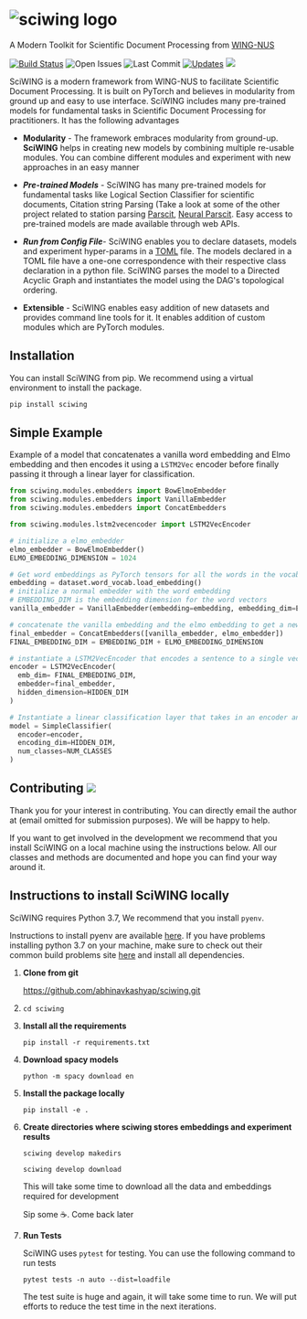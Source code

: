 # ![sciwing logo]( https://sciwing.s3.amazonaws.com/sciwing.png)
A Modern Toolkit for Scientific Document Processing from [WING-NUS](https://wing.comp.nus.edu.sg/)

[![Build Status](https://travis-ci.com/abhinavkashyap/sciwing.svg?token=AShdNBksk5K9Pxg45w3H&branch=master)](https://travis-ci.com/abhinavkashyap/sciwing) ![Open Issues](https://img.shields.io/github/issues/abhinavkashyap/sciwing) ![Last Commit](https://img.shields.io/github/last-commit/abhinavkashyap/sciwing) [![Updates](https://pyup.io/repos/github/abhinavkashyap/sciwing/shield.svg)](https://pyup.io/repos/github/abhinavkashyap/sciwing/) ![](https://img.shields.io/badge/contributions-welcome-success)



SciWING is a modern framework from WING-NUS to facilitate Scientific Document Processing.  It is built on PyTorch and believes in modularity from ground up and easy to use interface. SciWING includes many pre-trained models for fundamental tasks in Scientific Document Processing for practitioners. It has the following advantages

- **Modularity**  - The framework embraces modularity from ground-up. **SciWING** helps in creating new models by combining multiple re-usable modules. You can combine different modules and experiment with new approaches in an easy manner 

- ***Pre-trained Models*** - SciWING has many pre-trained models for fundamental tasks like Logical Section Classifier for scientific documents, Citation string Parsing (Take a look at some of the other project related to station parsing [Parscit](https://github.com/WING-NUS/ParsCit), [Neural Parscit](https://github.com/WING-NUS/Neural-ParsCit). Easy access to pre-trained models are made available through web APIs.

- ***Run from Config File***- SciWING enables you to declare datasets, models and experiment hyper-params in a [TOML](https://github.com/toml-lang/toml) file. The models declared in a TOML file have a one-one correspondence with their respective class declaration in a python file. SciWING parses the model to a Directed Acyclic Graph and instantiates the model using the DAG's topological ordering.

- **Extensible** - SciWING enables easy addition of new datasets and provides command line tools for it. It enables addition of custom modules which are PyTorch modules.

  



## Installation 

You can install SciWING from pip. We recommend using a virtual environment to install the package. 

```zsh
pip install sciwing
```



## Simple Example 

Example of a model that concatenates a vanilla word embedding and Elmo embedding and then encodes it using a `LSTM2Vec` encoder before finally passing it through a linear layer for classification.



```python
from sciwing.modules.embedders import BowElmoEmbedder
from sciwing.modules.embedders import VanillaEmbedder 
from sciwing.modules.embedders import ConcatEmbedders

from sciwing.modules.lstm2vecencoder import LSTM2VecEncoder 

# initialize a elmo_embedder
elmo_embedder = BowElmoEmbedder()
ELMO_EMBEDDING_DIMENSION = 1024

# Get word embeddings as PyTorch tensors for all the words in the vocab
embedding = dataset.word_vocab.load_embedding()
# initialize a normal embedder with the word embedding 
# EMBEDDING_DIM is the embedding dimension for the word vectors
vanilla_embedder = VanillaEmbedder(embedding=embedding, embedding_dim=EMBEDDING_DIM)

# concatenate the vanilla embedding and the elmo embedding to get a new embedding
final_embedder = ConcatEmbedders([vanilla_embedder, elmo_embedder])
FINAL_EMBEDDING_DIM = EMBEDDING_DIM + ELMO_EMBEDDING_DIMENSION

# instantiate a LSTM2VecEncoder that encodes a sentence to a single vector
encoder = LSTM2VecEncoder(
  emb_dim= FINAL_EMBEDDING_DIM,
  embedder=final_embedder, 
  hidden_dimension=HIDDEN_DIM  
)

# Instantiate a linear classification layer that takes in an encoder and the dimension of the encoding and the number of classes
model = SimpleClassifier(
  encoder=encoder,
  encoding_dim=HIDDEN_DIM,
  num_classes=NUM_CLASSES
)

```



## Contributing ![](http://img.shields.io/badge/contributions-welcome-success)

Thank you for your interest in contributing. You can directly email the author at (email omitted for submission purposes). We will be happy to help.



If you want to get involved in the development we recommend that you install SciWING on a local machine using the instructions below. All our classes and methods are documented and hope you can find your way around it.



## Instructions to install SciWING locally

SciWING requires Python 3.7, We recommend that you install `pyenv`. 

Instructions to install pyenv are available  [here](https://github.com/pyenv/pyenv). If you have problems installing python 3.7 on your machine, make sure to check out their common build problems site  [here](https://github.com/pyenv/pyenv/wiki/common-build-problems) and install all dependencies.

1. **Clone from git** 

   https://github.com/abhinavkashyap/sciwing.git

2. `cd sciwing`

3. **Install all the requirements** 

   `pip install -r requirements.txt`

4. **Download spacy models** 

   `python -m spacy download en`

5. **Install the package locally**

   `pip install -e .`

6. **Create directories where sciwing stores embeddings and experiment results**

   `sciwing develop makedirs`

   `sciwing develop download`

   This will take some time to download all the data and embeddings required for development  

   Sip some :coffee:. Come back later 

7. **Run Tests**

   SciWING uses `pytest` for testing. You can use the following command to run tests 

   `pytest tests -n auto --dist=loadfile`

   The test suite is huge and again, it will take some time to run. We will put efforts to reduce the test time in the next iterations.

